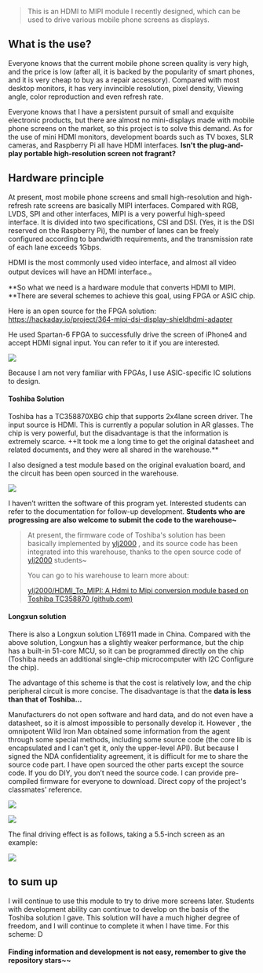 > This is an HDMI to MIPI module I recently designed, which can be used to drive various mobile phone screens as displays.

## What is the use?

Everyone knows that the current mobile phone screen quality is very high, and the price is low (after all, it is backed by the popularity of smart phones, and it is very cheap to buy as a repair accessory). Compared with most desktop monitors, it has very invincible resolution, pixel density, Viewing angle, color reproduction and even refresh rate.

Everyone knows that I have a persistent pursuit of small and exquisite electronic products, but there are almost no mini-displays made with mobile phone screens on the market, so this project is to solve this demand. As for the use of mini HDMI monitors, development boards such as TV boxes, SLR cameras, and Raspberry Pi all have HDMI interfaces. **Isn't the plug-and-play portable high-resolution screen not fragrant?**

## Hardware principle

At present, most mobile phone screens and small high-resolution and high-refresh rate screens are basically MIPI interfaces. Compared with RGB, LVDS, SPI and other interfaces, MIPI is a very powerful high-speed interface. It is divided into two specifications, CSI and DSI. (Yes, it is the DSI reserved on the Raspberry Pi), the number of lanes can be freely configured according to bandwidth requirements, and the transmission rate of each lane exceeds 1Gbps.

HDMI is the most commonly used video interface, and almost all video output devices will have an HDMI interface.。

**So what we need is a hardware module that converts HDMI to MIPI. **There are several schemes to achieve this goal, using FPGA or ASIC chip.

Here is an open source for the FPGA solution: https://hackaday.io/project/364-mipi-dsi-display-shieldhdmi-adapter

He used Spartan-6 FPGA to successfully drive the screen of iPhone4 and accept HDMI signal input. You can refer to it if you are interested.

![](/4.Docs/images/1.jpg)

Because I am not very familiar with FPGAs, I use ASIC-specific IC solutions to design.

#### Toshiba Solution

Toshiba has a TC358870XBG chip that supports 2x4lane screen driver. The input source is HDMI. This is currently a popular solution in AR glasses. The chip is very powerful, but the disadvantage is that the information is extremely scarce. ++It took me a long time to get the original datasheet and related documents, and they were all shared in the warehouse.**

I also designed a test module based on the original evaluation board, and the circuit has been open sourced in the warehouse.


![](/4.Docs/images/2.jpg)

I haven’t written the software of this program yet. Interested students can refer to the documentation for follow-up development. **Students who are progressing are also welcome to submit the code to the warehouse~**

> At present, the firmware code of Toshiba's solution has been basically implemented by [ylj2000](https://github.com/ylj2000) , and its source code has been integrated into this warehouse, thanks to the open source code of [ylj2000](https://github.com/ylj2000) students~
>
> You can go to his warehouse to learn more about:
>
> [ylj2000/HDMI_To_MIPI: A Hdmi to Mipi conversion module based on Toshiba TC358870 (github.com)](https://github.com/ylj2000/HDMI_To_MIPI)

#### Longxun solution

There is also a Longxun solution LT6911 made in China. Compared with the above solution, Longxun has a slightly weaker performance, but the chip has a built-in 51-core MCU, so it can be programmed directly on the chip (Toshiba needs an additional single-chip microcomputer with I2C Configure the chip).

The advantage of this scheme is that the cost is relatively low, and the chip peripheral circuit is more concise. The disadvantage is that the **data is less than that of Toshiba...**

Manufacturers do not open software and hard data, and do not even have a datasheet, so it is almost impossible to personally develop it. However , the omnipotent Wild Iron Man obtained some information from the agent through some special methods, including some source code (the core lib is encapsulated and I can't get it, only the upper-level API). But because I signed the NDA confidentiality agreement, it is difficult for me to share the source code part. I have open sourced the other parts except the source code. If you do DIY, you don’t need the source code. I can provide pre-compiled firmware for everyone to download. Direct copy of the project's classmates' reference.



![](/4.Docs/images/3.jpg)

![](/4.Docs/images/4.jpg)

The final driving effect is as follows, taking a 5.5-inch screen as an example:

![](/4.Docs/images/5.jpg)

## to sum up

I will continue to use this module to try to drive more screens later. Students with development ability can continue to develop on the basis of the Toshiba solution I gave. This solution will have a much higher degree of freedom, and I will continue to complete it when I have time. For this scheme: D

#### Finding information and development is not easy, remember to give the repository stars~~
